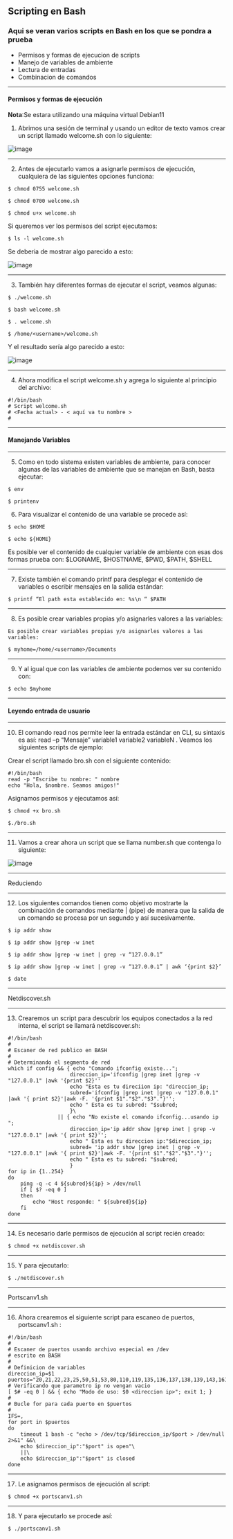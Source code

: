 ## Scripting en Bash
### Aqui se veran varios scripts en Bash en los que se pondra a prueba 
- Permisos y formas de ejecucion de scripts 
- Manejo de variables de ambiente 
- Lectura de entradas 
- Combinacion de comandos

___
#### Permisos y formas de ejecución 

**Nota**:Se estara utilizando una máquina virtual Debian11

1. Abrimos una sesión de terminal y usando un editor de texto vamos crear un script llamado welcome.sh con lo siguiente:

![image](https://user-images.githubusercontent.com/111693854/204634546-511660fd-767e-4fd3-b629-9d2217b663b2.png)

___
2. Antes de ejecutarlo vamos a asignarle permisos de ejecución, cualquiera de las siguientes opciones funciona:
~~~
$ chmod 0755 welcome.sh 
~~~

~~~
$ chmod 0700 welcome.sh 
~~~

~~~
$ chmod u+x welcome.sh 
~~~

Si queremos ver los permisos del script ejecutamos:
~~~
$ ls -l welcome.sh
~~~

Se deberia de mostrar algo parecido a esto:

![image](https://user-images.githubusercontent.com/111693854/204635476-d550fcf2-f2be-4d41-b955-f54ba6adfe1f.png)

___
3. También hay diferentes formas de ejecutar el script, veamos algunas: 
~~~
$ ./welcome.sh
~~~

~~~
$ bash welcome.sh
~~~

~~~
$ . welcome.sh
~~~

~~~
$ /home/<username>/welcome.sh
~~~

Y el resultado sería algo parecido a esto:

![image](https://user-images.githubusercontent.com/111693854/204636112-80007dde-8802-4487-8f81-678e85f22306.png)
___
4. Ahora modifica el script welcome.sh y agrega lo siguiente al principio del archivo:

~~~
#!/bin/bash
# Script welcome.sh
# <Fecha actual> - < aquí va tu nombre >
#
~~~
___

#### Manejando Variables
___
5. Como en todo sistema existen variables de ambiente, para conocer algunas de las variables de ambiente que se manejan en Bash, basta ejecutar:
~~~
$ env 

~~~

~~~
$ printenv
~~~

6.  Para visualizar el contenido de una variable se procede así: 
~~~
$ echo $HOME 
~~~

~~~
$ echo ${HOME} 
~~~
Es posible ver el contenido de cualquier variable de ambiente con esas dos formas prueba con: $LOGNAME, $HOSTNAME, $PWD, $PATH, $SHELL 
___
7. Existe también el comando printf para desplegar el contenido de variables o escribir mensajes en la salida estándar:
~~~
$ printf “El path esta establecido en: %s\n “ $PATH
~~~
___
8. Es posible crear variables propias y/o asignarles valores a las variables:
~~~
Es posible crear variables propias y/o asignarles valores a las variables:
~~~

~~~
$ myhome=/home/<username>/Documents 
~~~

___
9. Y al igual que con las variables de ambiente podemos ver su contenido con:
~~~
$ echo $myhome
~~~
___

#### Leyendo entrada de usuario 
___
10. El comando read nos permite leer la entrada estándar en CLI, su sintaxis es así: read –p “Mensaje” variable1 variable2 variableN . Veamos los siguientes scripts de ejemplo:

Crear el script llamado bro.sh con el siguiente contenido:
~~~
#!/bin/bash
read -p "Escribe tu nombre: " nombre
echo "Hola, $nombre. Seamos amigos!"
~~~
Asignamos permisos y ejecutamos así:
~~~
$ chmod +x bro.sh
~~~

~~~
$./bro.sh 
~~~
___
11. Vamos a crear ahora un script que se llama number.sh que contenga lo siguiente:
 
 ![image](https://user-images.githubusercontent.com/111693854/204643373-ef3c9a7f-8814-4f64-9c7e-b2ae2836d673.png)
 
___

Reduciendo 
___
12. Los siguientes comandos tienen como objetivo mostrarte la combinación de comandos mediante | (pipe) de manera que la salida de un comando se procesa por un segundo y así sucesivamente. 
~~~
$ ip addr show
~~~

~~~
$ ip addr show |grep -w inet
~~~

~~~
$ ip addr show |grep -w inet | grep -v “127.0.0.1” 
~~~

~~~
$ ip addr show |grep -w inet | grep -v “127.0.0.1” | awk ‘{print $2}’ 
~~~

~~~
$ date 
~~~
___

Netdiscover.sh
___
13. Crearemos un script para descubrir los equipos conectados a la red interna, el script se llamará netdiscover.sh:
~~~
#!/bin/bash
#
# Escaner de red publico en BASH
# 
# Determinando el segmento de red
which if config && { echo "Comando ifconfig existe...";
                    direccion_ip='ifconfig |grep inet |grep -v "127.0.0.1" |awk '{print $2}''
                    echo "Esta es tu direciion ip: "direccion_ip;
                    subred='ifconfig |grep inet |grep -v "127.0.0.1" |awk '{ print $2}'|awk -F. '{print $1"."$2"."$3"."}'';
                    echo " Esta es tu subred: "$subred;
                    }\
                || { echo "No existe el comando ifconfig...usando ip ";
                    direccion_ip='ip addr show |grep inet | grep -v  "127.0.0.1" |awk '{ print $2}'';
                    echo " Esta es tu direccion ip:"$direccion_ip;
                    subred= 'ip addr show |grep inet | grep -v "127.0.0.1" |awk '{ print $2}'|awk -F. '{print $1"."$2"."$3"."}'';
                    echo " Esta es tu subred: "$subred;
                    }
for ip in {1..254}
do
    ping -q -c 4 ${subred}${ip} > /dev/null
    if [ $? -eq 0 ]
    then
        echo "Host responde: " ${subred}${ip}
    fi
done      
~~~
___
14. Es necesario darle permisos de ejecución al script recién creado:

~~~
$ chmod +x netdiscover.sh
~~~
___
15. Y para ejecutarlo: 
~~~
$ ./netdiscover.sh 
~~~
___

Portscanv1.sh 
___
16. Ahora crearemos el siguiente script para escaneo de puertos, portscanv1.sh :
~~~
#!/bin/bash
#
# Escaner de puertos usando archivo especial en /dev
# escrito en BASH
#
# Definicion de variables
direccion_ip=$1
puertos="20,21,22,23,25,50,51,53,80,110,119,135,136,137,138,139,143,161,162,389,443,445,636,1025,1443,3389,5985,5986,8080,10000"
# Verificando que parametro ip no vengan vacio
[ $# -eq 0 ] && { echo "Modo de uso: $0 <direccion ip>"; exit 1; }
#
# Bucle for para cada puerto en $puertos
#
IFS=,
for port in $puertos
do
    timeout 1 bash -c "echo > /dev/tcp/$direccion_ip/$port > /dev/null 2>&1" &&\
    echo $direccion_ip":"$port" is open"\
    ||\
    echo $direccion_ip":"$port" is closed
done
~~~
___
17.  Le asignamos permisos de ejecución al script:
~~~
$ chmod +x portscanv1.sh
~~~
___
18. Y para ejecutarlo se procede así:
~~~
$ ./portscanv1.sh
~~~
